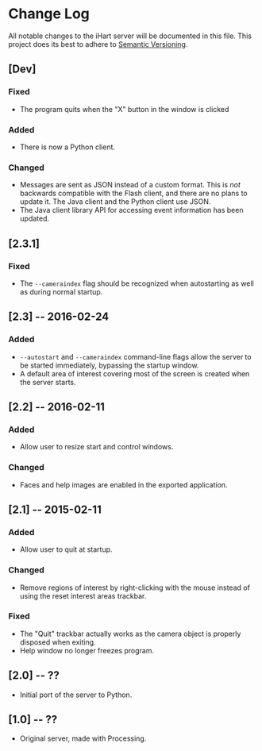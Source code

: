 # Change Log
All notable changes to the iHart server will be documented in this file.
This project does its best to adhere to [Semantic Versioning](http://semver.org/).

## [Dev]
### Fixed
- The program quits when the "X" button in the window is clicked

### Added
- There is now a Python client.

### Changed
- Messages are sent as JSON instead of a custom format. This is *not* backwards compatible with the Flash client, and there are no plans to update it. The Java client and the Python client use JSON.
- The Java client library API for accessing event information has been updated.

## [2.3.1]
### Fixed
- The `--cameraindex` flag should be recognized when autostarting as well as during normal startup.

## [2.3] -- 2016-02-24
### Added
- `--autostart` and `--cameraindex` command-line flags allow the server to be started immediately, bypassing the startup window.
- A default area of interest covering most of the screen is created when the server starts.

## [2.2] -- 2016-02-11
### Added
- Allow user to resize start and control windows.

### Changed
- Faces and help images are enabled in the exported application.

## [2.1] -- 2015-02-11
### Added
- Allow user to quit at startup.

### Changed
- Remove regions of interest by right-clicking with the mouse instead of using the reset interest areas trackbar.

### Fixed
- The "Quit" trackbar actually works as the camera object is properly disposed when exiting.
- Help window no longer freezes program.

## [2.0] -- ??
- Initial port of the server to Python.

## [1.0] -- ??
- Original server, made with Processing.
